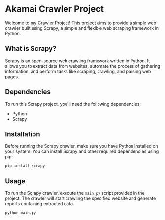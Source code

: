 # Akamai Crawler Project

Welcome to my Crawler Project! This project aims to provide a simple web crawler built using Scrapy, a simple 
and flexible web scraping framework in Python.

## What is Scrapy?

Scrapy is an open-source web crawling framework written in Python. It allows you to extract data from websites, automate
the process of gathering information, and perform tasks like scraping, crawling, and parsing web pages.

## Dependencies

To run this Scrapy project, you'll need the following dependencies:

- Python 
- Scrapy

## Installation

Before running the Scrapy crawler, make sure you have Python installed on your system. You can install Scrapy and 
other required dependencies using pip:

```bash
pip install scrapy
```

## Usage

To run the Scrapy crawler, execute the `main.py` script provided in the project. The crawler will start crawling the 
specified website and generate reports containing extracted data.

```bash
python main.py
```
